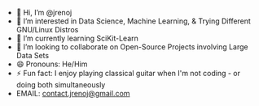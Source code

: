 - 👋 Hi, I’m @jrenoj
- 👀 I’m interested in Data Science, Machine Learning, & Trying Different GNU/Linux Distros
- 🌱 I’m currently learning SciKit-Learn
- 💞️ I’m looking to collaborate on Open-Source Projects involving Large Data Sets 
- 😄 Pronouns: He/Him
- ⚡ Fun fact: I enjoy playing classical guitar when I'm not coding - or doing both simultaneously
- EMAIL: contact.jrenoj@gmail.com

<!---
jrenoj/jrenoj is a ✨ special ✨ repository because its `README.md` (this file) appears on your GitHub profile.
You can click the Preview link to take a look at your changes.
--->
